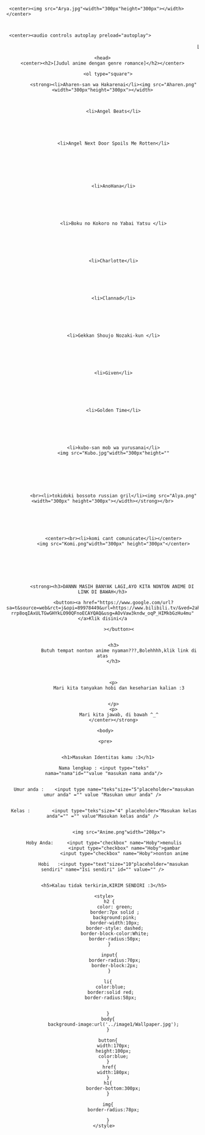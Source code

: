 <html>

<body>
    
     
     
     
     <center><img src="Arya.jpg"<width="300px"height="300px"></width></center>
     
     
         
     <center><audio controls autoplay preload="autoplay">
  <source src="Lagu.mp3" type="audio/mp3">
</audio></center>
     
     
     
     
         
      


  <center> <marquee>List Judul anime Genre romance</marquee>

    <head>
    <center><h2>[Judul anime dengan genre romance]</h2></center>

        <ol type="square">

            <strong><li>Aharen-san wa Hakarenai</li><img src="Aharen.png"<width="300px"height="300px"></width>
            
            
            
            <li>Angel Beats</li>
            
            
            
            
            
            <li>Angel Next Door Spoils Me Rotten</li>
            
            
            
            
            
            
            
            <li>AnoHana</li>
            
            
            
            
            
            
            <li>Boku no Kokoro no Yabai Yatsu </li>
            
            
            
            
            
            
            <li>Charlotte</li>
            
            
            
            
            
            
            <li>Clannad</li>
            
            
            
            
            
            
            <li>Gekkan Shoujo Nozaki-kun </li>
            
            
            
            
            
            
            <li>Given</li>
            
            
            
            
            
            
            <li>Golden Time</li>
            
            
            
            
            
            
            <li>kubo-san mob wa yurusanai</li>
            <img src="Kubo.jpg"width="300px"height=""
            
            
            
            
            
            
          
            <br><li>tokidoki bossoto russian gril</li><img src="Alya.png"<width="300px" height="300px"></width></strong></br>
            
            
            
            
            
            
            <center><br><li>komi cant comunicate</li></center>
            <img src="Komi.png"width="300px" height="300px"</center>
            
            
            
            
            
            
            
           <strong><h3>DANNN MASIH BANYAK LAGI,AYO KITA NONTON ANIME DI LINK DI BAWAH</h3>

            <button><a href="https://www.google.com/url?sa=t&source=web&rct=j&opi=89978449&url=https://www.bilibili.tv/&ved=2ahUKEwjp-rrp8oqIAxULTGwGHYkLO90QFnoECAYQAQ&usg=AOvVaw3kndw_oqP_HIMkbGzHu4mu"</a>Klik disini</a

                ></button><


            <h3>
                Butuh tempat nonton anime nyaman???,Bolehhhh,klik link di atas
            </h3>



            <p>
                Mari kita tanyakan hobi dan keseharian kalian :3


            </p>
            <p>
                Mari kita jawab, di bawah ^_^
            </center></strong>

            
            
</html>
 <html>
    
    
      <body>
     
      <pre>
      
       
        <h1>Masukan Identitas kamu :3</h1>
     
     Nama lengkap : <input type="teks"
     nama="nama"id=""value "masukan nama anda"/>
     
    
     Umur anda :    <input type name="teks"size="5"placeholder="masukan umur anda" ="" value "Masukan umur anda" />
    
    
     Kelas :        <input type="teks"size="4" placeholder="Masukan kelas anda"="" ="" value"Masukan kelas anda" />
     
     
                <img src="Anime.png"width="208px">
          
     Hoby Anda:     <input type="checkbox" name="Hoby">menulis
                    <input type="checkbox" name="Hoby">gambar
                    <input type="checkbox" name="Hoby">nonton anime

            Hobi   :<input type="text"size="10"placeholder="masukan sendiri" name="Isi sendiri" id="" value="" />

    
     <h5>Kalau tidak terkirim,KIRIM SENDIRI :3</h5>
     
     <style>
         h2 {
             color: green;
             border:7px solid ;
             background:pink;
             border-width:10px;
             border-style: dashed;
             border-block-color:White;
             border-radius:50px;
         }
         
         input{
             border-radius:70px;
             border-block:2px;
         }
         
        li{
          color:blue;
          border:solid red;
          border-radius:58px;
          
          
        }
        body{
            background-image:url('../image1/Wallpaper.jpg');
        }
       
        button{
            width:170px;
            height:100px;
            color:blue;
        }
         href{
            width:180px;
        }
        h1{
            border-bottom:300px;
        }
        
        img{
            border-radius:78px;
            
        }
     </style>

     
